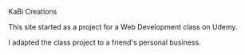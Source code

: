 KaBi Creations

This site started as a project for a Web Development class on Udemy.

I adapted the class project to a friend's personal business.
